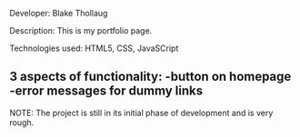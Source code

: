 Developer: Blake Thollaug

Description: This is my portfolio page.

Technologies used: HTML5, CSS, JavaSCript

3 aspects of functionality:
-button on homepage
-error messages for dummy links
-

NOTE: The project is still in its initial phase of development and is very rough.
